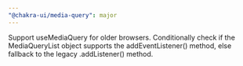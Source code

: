 ```yaml
---
"@chakra-ui/media-query": major
---
```


Support useMediaQuery for older browsers. Conditionally check if the
MediaQueryList object supports the addEventListener() method, else fallback to
the legacy .addListener() method.
